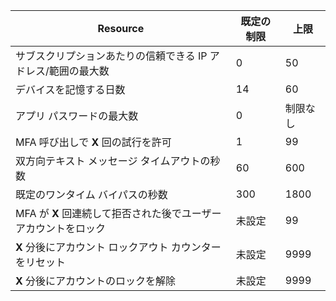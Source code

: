 | Resource | 既定の制限 | 上限 |
| --- | --- | --- |
| サブスクリプションあたりの</a>信頼できる IP アドレス/範囲の最大数 |0 |50 |
| デバイスを記憶する日数 |14 |60 |
| アプリ パスワードの最大数 |0 |制限なし |
| MFA 呼び出しで **X** 回の試行を許可 |1 |99 |
| 双方向テキスト メッセージ タイムアウトの秒数 |60 |600 |
| 既定のワンタイム バイパスの秒数 |300 |1800 |
| MFA が **X** 回連続して拒否された後でユーザー アカウントをロック |未設定 |99 |
| **X** 分後にアカウント ロックアウト カウンターをリセット |未設定 |9999 |
| **X** 分後にアカウントのロックを解除 |未設定 |9999 |
